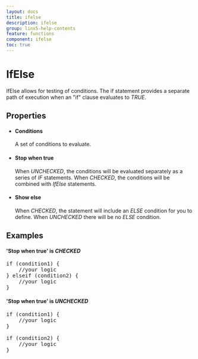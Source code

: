 ```yaml
---
layout: docs
title: ifelse
description: ifelse
group: linx5-help-contents
feature: functions
component: ifelse
toc: true
---
```

IfElse
======

IfElse allows for testing of conditions. The if statement provides a
separate path of execution when an "if" clause evaluates to *TRUE*.

Properties
----------

-  #### Conditions

    A set of conditions to evaluate.

-  #### Stop when true

    When *UNCHECKED*, the conditions will be evaluated separately as a
    series of *IF* statements. When *CHECKED*, the conditions will be
    combined with *IfElse* statements.

-  #### Show else

    When *CHECKED*, the statement will include an *ELSE* condition for
    you to define. When *UNCHECKED* there will be no *ELSE* condition.

Examples
--------

#### 'Stop when true' is *CHECKED*
<pre>
if (condition1) {
	//your logic  
} elseif (condition2) {
	//your logic  
}
</pre>
#### 'Stop when true' is *UNCHECKED*
<pre>
if (condition1) {
	//your logic  
}

if (condition2) {
	//your logic  
}
</pre>
